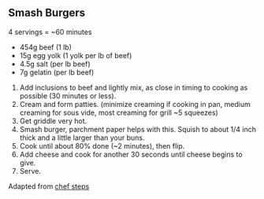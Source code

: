 ## Smash Burgers

4 servings = ~60 minutes

* 454g beef (1 lb)
* 15g egg yolk (1 yolk per lb of beef)
* 4.5g salt (per lb beef)
* 7g gelatin (per lb beef)

1. Add inclusions to beef and lightly mix, as close in timing to cooking as possible (30 minutes or less).
2. Cream and form patties. (minimize creaming if cooking in pan, medium creaming for sous vide, most creaming for grill ~5 squeezes)
3. Get griddle very hot.
4. Smash burger, parchment paper helps with this. Squish to about 1/4 inch thick and a little larger than your buns.
5. Cook until about 80% done (~2 minutes), then flip.
6. Add cheese and cook for another 30 seconds until cheese begins to give.
7. Serve.

Adapted from [chef steps](https://www.chefsteps.com/activities/the-ultimate-smash-burger)
